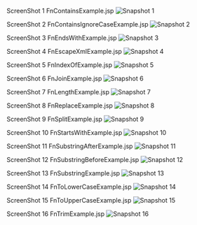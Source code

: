 ScreenShot 1 FnContainsExample.jsp
![Snapshot 1](https://cloud.githubusercontent.com/assets/16992391/14277534/266d4b34-fb41-11e5-909a-ea498499bce6.JPG)

ScreenShot 2 FnContainsIgnoreCaseExample.jsp
![Snapshot 2](https://cloud.githubusercontent.com/assets/16992391/14277549/41f0528e-fb41-11e5-9712-637b6fae1a9a.JPG)

ScreenShot 3 FnEndsWithExample.jsp
![Snapshot 3](https://cloud.githubusercontent.com/assets/16992391/14277566/526ce9ce-fb41-11e5-8704-5e1c05bd61cc.JPG)

ScreenShot 4 FnEscapeXmlExample.jsp
![Snapshot 4](https://cloud.githubusercontent.com/assets/16992391/14277582/7a0fd5b8-fb41-11e5-932a-03421b4a8f77.JPG)

ScreenShot 5 FnIndexOfExample.jsp
![Snapshot 5](https://cloud.githubusercontent.com/assets/16992391/14277597/93a7aa8c-fb41-11e5-84f5-3ca070249d8d.JPG)

ScreenShot 6 FnJoinExample.jsp
![Snapshot 6](https://cloud.githubusercontent.com/assets/16992391/14277650/c0daf2ca-fb41-11e5-826f-c76f2c8b3acc.JPG)

ScreenShot 7 FnLengthExample.jsp
![Snapshot 7](https://cloud.githubusercontent.com/assets/16992391/14277666/dda43e16-fb41-11e5-8576-e447004284d5.JPG)

ScreenShot 8 FnReplaceExample.jsp
![Snapshot 8](https://cloud.githubusercontent.com/assets/16992391/14277700/01c427ac-fb42-11e5-86c0-4b6158ba1589.JPG)

ScreenShot 9 FnSplitExample.jsp
![Snapshot 9](https://cloud.githubusercontent.com/assets/16992391/14277734/2652e0ae-fb42-11e5-879c-69835d5ab6c5.JPG)

ScreenShot 10 FnStartsWithExample.jsp
![Snapshot 10](https://cloud.githubusercontent.com/assets/16992391/14277751/4162c3aa-fb42-11e5-9409-26108792ef04.JPG)

ScreenShot 11 FnSubstringAfterExample.jsp
![Snapshot 11](https://cloud.githubusercontent.com/assets/16992391/14277781/5725d6b4-fb42-11e5-9c61-584285799040.JPG)

ScreenShot 12 FnSubstringBeforeExample.jsp
![Snapshot 12](https://cloud.githubusercontent.com/assets/16992391/14277817/75ad44be-fb42-11e5-8c1d-ba7ac48e4ba0.JPG)

ScreenShot 13 FnSubstringExample.jsp
![Snapshot 13](https://cloud.githubusercontent.com/assets/16992391/14277842/9a466990-fb42-11e5-8d20-f335a4a3e3a1.JPG)

ScreenShot 14 FnToLowerCaseExample.jsp
![Snapshot 14](https://cloud.githubusercontent.com/assets/16992391/14277876/bc581808-fb42-11e5-854f-6aae1525f343.JPG)

ScreenShot 15 FnToUpperCaseExample.jsp
![Snapshot 15](https://cloud.githubusercontent.com/assets/16992391/14277920/e250322a-fb42-11e5-81e6-a7ad86c97808.JPG)

ScreenShot 16 FnTrimExample.jsp
![Snapshot 16](https://cloud.githubusercontent.com/assets/16992391/14277941/fb5a345a-fb42-11e5-8fae-f55b1429db5b.JPG)